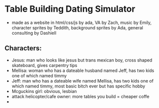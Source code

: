 # Table Building Dating Simulator
 - made as a website in html/css/js by ada, VA by Zach, music by Emily, character sprites by Teddith, background sprites by Ada, general consulting by Dashiell
## Characters:
 - Jesus: man who looks like jesus but trans mexican boy, cross shaped skateboard, gives carpentry tips
 - Mellisa: woman who has a dateable husband named Jeff, has two kids one of which named timmy
 - Jeff: man who has a dateable wife named Mellisa, has two kids one of which named timmy, most basic bitch ever but has specific hobby
 - Mcguckins girl: obvious, lesbian
 - attack helicopter/cafe owner: more tables you build = cheaper coffe
 - 
